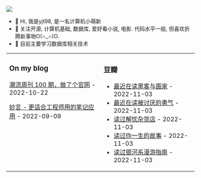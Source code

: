 ![](https://wuyuler-1304867472.cos.ap-shanghai.myqcloud.com/images/202211041128000.png)



- 👋 Hi, 我是yjt98, 是一名计算机小萌新
- 👀 关注开源, 计算机基础, 数据库, 爱好看小说, 电影. 代码水平一般, 但喜欢折腾新事物O(∩_∩)O.
- 🌱 目前主要学习数据库相关技术
<table><tr><td valign="top" width="33%">


### On my blog
<!-- blog starts -->
[潮流周刊 100 期，做了个官网](https://wuyuler.github.io/2022-10-22/weekly.html) - 2022-10-22

[妙言 - 更适合工程师用的笔记应用](https://wuyuler.github.io/2022-09-09/miaoyan.html) - 2022-09-09
<!-- blog ends -->
</td><td valign="top" width="33%">

### 豆瓣
<!-- douban starts -->
* <a href='https://book.douban.com/subject/6021440/' target='_blank'>最近在读黑客与画家</a> - 2022-11-03
* <a href='https://book.douban.com/subject/26369699/' target='_blank'>最近在读被讨厌的勇气</a> - 2022-11-03
* <a href='https://book.douban.com/subject/25862578/' target='_blank'>读过解忧杂货店</a> - 2022-11-03
* <a href='https://book.douban.com/subject/26295448/' target='_blank'>读过你一生的故事</a> - 2022-11-03
* <a href='https://book.douban.com/subject/1394364/' target='_blank'>读过银河系漫游指南</a> - 2022-11-03
<!-- douban ends -->
</td></tr></table>

<!---
wuyuler/wuyuler is a ✨ special ✨ repository because its `README.md` (this file) appears on your GitHub profile.
You can click the Preview link to take a look at your changes.
--->
